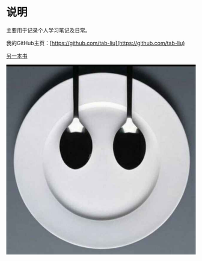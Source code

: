 # 说明

主要用于记录个人学习笔记及日常。

我的GitHub主页：[https://github.com/tab-liu](https://github.com/tab-liu)

[另一本书](http://blog.tabliu.top/book_for_test/)

![tab-liu](./pic/tab-liu.jpg)

